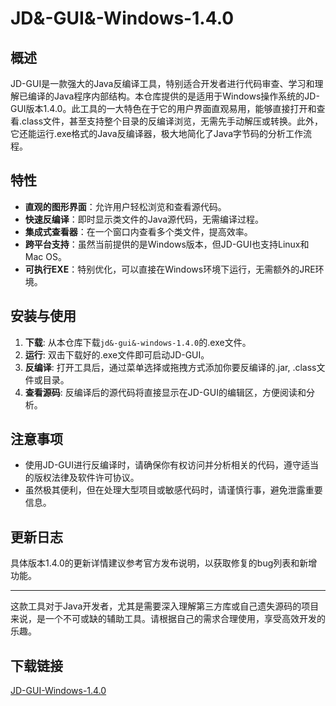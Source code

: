 # JD&-GUI&-Windows-1.4.0

## 概述

JD-GUI是一款强大的Java反编译工具，特别适合开发者进行代码审查、学习和理解已编译的Java程序内部结构。本仓库提供的是适用于Windows操作系统的JD-GUI版本1.4.0。此工具的一大特色在于它的用户界面直观易用，能够直接打开和查看.class文件，甚至支持整个目录的反编译浏览，无需先手动解压或转换。此外，它还能运行.exe格式的Java反编译器，极大地简化了Java字节码的分析工作流程。

## 特性

- **直观的图形界面**：允许用户轻松浏览和查看源代码。
- **快速反编译**：即时显示类文件的Java源代码，无需编译过程。
- **集成式查看器**：在一个窗口内查看多个类文件，提高效率。
- **跨平台支持**：虽然当前提供的是Windows版本，但JD-GUI也支持Linux和Mac OS。
- **可执行EXE**：特别优化，可以直接在Windows环境下运行，无需额外的JRE环境。

## 安装与使用

1. **下载**: 从本仓库下载`jd&-gui&-windows-1.4.0`的.exe文件。
2. **运行**: 双击下载好的.exe文件即可启动JD-GUI。
3. **反编译**: 打开工具后，通过菜单选择或拖拽方式添加你要反编译的.jar, .class文件或目录。
4. **查看源码**: 反编译后的源代码将直接显示在JD-GUI的编辑区，方便阅读和分析。

## 注意事项

- 使用JD-GUI进行反编译时，请确保你有权访问并分析相关的代码，遵守适当的版权法律及软件许可协议。
- 虽然极其便利，但在处理大型项目或敏感代码时，请谨慎行事，避免泄露重要信息。

## 更新日志

具体版本1.4.0的更新详情建议参考官方发布说明，以获取修复的bug列表和新增功能。

---

这款工具对于Java开发者，尤其是需要深入理解第三方库或自己遗失源码的项目来说，是一个不可或缺的辅助工具。请根据自己的需求合理使用，享受高效开发的乐趣。

## 下载链接

[JD-GUI-Windows-1.4.0](https://pan.quark.cn/s/d609f4a17c3a)